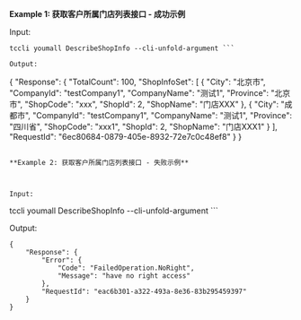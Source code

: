 **Example 1: 获取客户所属门店列表接口 - 成功示例**



Input: 

```
tccli youmall DescribeShopInfo --cli-unfold-argument ```

Output: 
```
{
    "Response": {
        "TotalCount": 100,
        "ShopInfoSet": [
            {
                "City": "北京市",
                "CompanyId": "testCompany1",
                "CompanyName": "测试1",
                "Province": "北京市",
                "ShopCode": "xxx",
                "ShopId": 2,
                "ShopName": "门店XXX"
            },
            {
                "City": "成都市",
                "CompanyId": "testCompany1",
                "CompanyName": "测试1",
                "Province": "四川省",
                "ShopCode": "xxx1",
                "ShopId": 2,
                "ShopName": "门店XXX1"
            }
        ],
        "RequestId": "6ec80684-0879-405e-8932-72e7c0c48ef8"
    }
}
```

**Example 2: 获取客户所属门店列表接口 - 失败示例**



Input: 

```
tccli youmall DescribeShopInfo --cli-unfold-argument ```

Output: 
```
{
    "Response": {
        "Error": {
            "Code": "FailedOperation.NoRight",
            "Message": "have no right access"
        },
        "RequestId": "eac6b301-a322-493a-8e36-83b295459397"
    }
}
```

